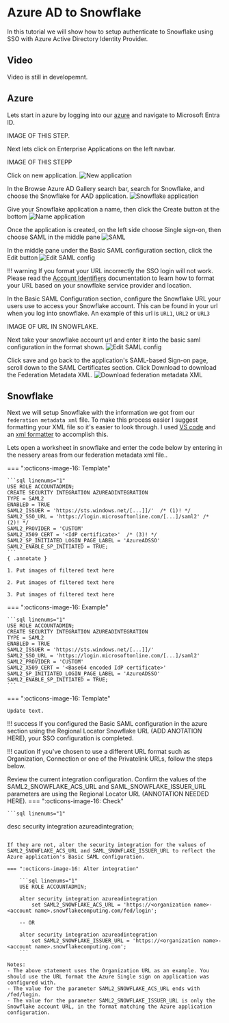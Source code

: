 # Azure AD to Snowflake
In this tutorial we will show how to setup authenticate to Snowflake using SSO with Azure Active Directory Identity Provider. 

## Video
Video is still in developemnt.

## Azure
Lets start in azure by logging into our [azure](https://portal.azure.com/) and navigate to Microsoft Entra ID.

IMAGE OF THIS STEP.

Next lets click on Enterprise Applications on the left navbar.

IMAGE OF THIS STEPP

Click on new application.
![New application](images/1.png)

In the Browse Azure AD Gallery search bar, search for Snowflake, and choose the Snowflake for AAD application.
![Snowflake application](images/2.png)

Give your Snowflake application a name, then click the Create button at the bottom
![Name application](images/3.png)

Once the application is created, on the left side choose Single sign-on, then choose SAML in the middle pane
![SAML](images/4.png)

In the middle pane under the Basic SAML configuration section, click the Edit button
![Edit SAML config](images/5.png)

!!! warning
    If you format your URL incorrectly the SSO login will not work. Please read the [Account Identifiers](https://docs.snowflake.com/en/user-guide/admin-account-identifier#non-vps-account-locator-formats-by-cloud-platform-and-regionr) documentation to learn how to format your URL based on your snowflake service provider and location. 

In the Basic SAML Configuration section, configure the Snowflake URL your users use to access your Snowflake account. This can be found in your url when you log into snowflake. An example of this url is ``URL1``, ``URL2`` or ``URL3``

IMAGE OF URL IN SNOWFLAKE.

Next take your snowflake account url and enter it into the basic saml configuration in the format shown.
![Edit SAML config](images/6.png)

Click save and go back to the application's SAML-based Sign-on page, scroll down to the SAML Certificates section. Click Download to download the Federation Metadata XML.
![Download federation metadata XML](images/7.png)

## Snowflake
Next we will setup Snowflake with the information we got from our ``federation metadata xml`` file. To make this process easier I suggest formatting your XML file so it's easier to look through. I used [VS code](#) and an [xml formatter](#) to accomplish this.

Lets open a worksheet in snowflake and enter the code below by entering in the nessery areas from our federation metadata xml file..

=== ":octicons-image-16: Template"

    ```sql linenums="1"
    USE ROLE ACCOUNTADMIN;
    CREATE SECURITY INTEGRATION AZUREADINTEGRATION
    TYPE = SAML2
    ENABLED = TRUE
    SAML2_ISSUER = 'https://sts.windows.net/[...]]/'  /* (1)! */
    SAML2_SSO_URL = 'https://login.microsoftonline.com/[...]/saml2' /* (2)! */
    SAML2_PROVIDER = 'CUSTOM'
    SAML2_X509_CERT = '<IdP certificate>'  /* (3)! */
    SAML2_SP_INITIATED_LOGIN_PAGE_LABEL = 'AzureADSSO'
    SAML2_ENABLE_SP_INITIATED = TRUE;
    ```
    { .annotate }

    1. Put images of filtered text here

    2. Put images of filtered text here

    3. Put images of filtered text here

=== ":octicons-image-16: Example"

    ```sql linenums="1"
    USE ROLE ACCOUNTADMIN;
    CREATE SECURITY INTEGRATION AZUREADINTEGRATION
    TYPE = SAML2
    ENABLED = TRUE
    SAML2_ISSUER = 'https://sts.windows.net/[...]]/' 
    SAML2_SSO_URL = 'https://login.microsoftonline.com/[...]/saml2'
    SAML2_PROVIDER = 'CUSTOM'
    SAML2_X509_CERT = '<Base64 encoded IdP certificate>' 
    SAML2_SP_INITIATED_LOGIN_PAGE_LABEL = 'AzureADSSO'
    SAML2_ENABLE_SP_INITIATED = TRUE;
    ```

=== ":octicons-image-16: Template"

    Update text.

!!! success
    If you configured the Basic SAML configuration in the azure section using the Regional Locator Snowflake URL  (ADD ANOTATION HERE), your SSO configuration is completed.

!!! caution
    If you've chosen to use a different URL format such as Organization, Connection or one of the Privatelink URLs, follow the steps below. 

Review the current integration configuration. Confirm the values of the SAML2_SNOWFLAKE_ACS_URL and SAML_SNOWFLAKE_ISSUER_URL parameters are using the Regional Locator URL (ANNOTATION NEEDED HERE). 
=== ":octicons-image-16: Check"

    ```sql linenums="1"
desc security integration azureadintegration;
```

If they are not, alter the security integration for the values of SAML2_SNOWFLAKE_ACS_URL and SAML_SNOWFLAKE_ISSUER_URL to reflect the Azure application's Basic SAML configuration.

=== ":octicons-image-16: Alter integration"

    ```sql linenums="1"
    USE ROLE ACCOUNTADMIN;

    alter security integration azureadintegration 
        set SAML2_SNOWFLAKE_ACS_URL = 'https://<organization name>-<account name>.snowflakecomputing.com/fed/login';
    
    -- OR

    alter security integration azureadintegration
        set SAML2_SNOWFLAKE_ISSUER_URL = 'https://<organization name>-<account name>.snowflakecomputing.com';
    ```

Notes:
- The above statement uses the Organization URL as an example. You should use the URL format the Azure Single sign on application was configured with. 
- The value for the parameter SAML2_SNOWFLAKE_ACS_URL ends with /fed/login.
- The value for the parameter SAML2_SNOWFLAKE_ISSUER_URL is only the Snowflake account URL, in the format matching the Azure application configuration.